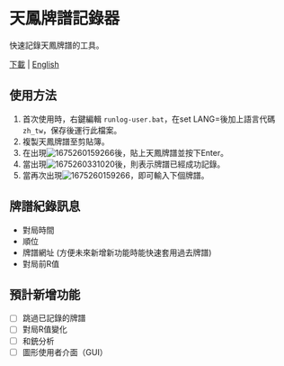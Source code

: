 # 天鳳牌譜記錄器

快速記錄天鳳牌譜的工具。

[下載](https://github.com/Jim137/Tenhou-Haifu-Logger/releases/latest) | [English](README.md)
## 使用方法

1. 首次使用時，右鍵編輯 `runlog-user.bat`，在set LANG=後加上語言代碼 `zh_tw`，保存後運行此檔案。
2. 複製天鳳牌譜至剪貼簿。
3. 在出現![1675260159266](image/README_zh/1675260159266.png)後，貼上天鳳牌譜並按下Enter。
4. 當出現![1675260331020](image/README_zh/1675260331020.png)後，則表示牌譜已經成功記錄。
5. 當再次出現![1675260159266](image/README_zh/1675260159266.png)，即可輸入下個牌譜。

## 牌譜紀錄訊息

* 對局時間
* 順位
* 牌譜網址 (方便未來新增新功能時能快速套用過去牌譜)
* 對局前R值

## 預計新增功能

* [ ] 跳過已記錄的牌譜
* [ ] 對局R值變化
* [ ] 和銃分析
* [ ] 圖形使用者介面（GUI）
